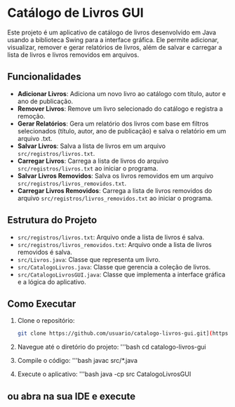 # Catálogo de Livros GUI

Este projeto é um aplicativo de catálogo de livros desenvolvido em Java usando a biblioteca Swing para a interface gráfica. Ele permite adicionar, visualizar, remover e gerar relatórios de livros, além de salvar e carregar a lista de livros e livros removidos em arquivos.

## Funcionalidades

- **Adicionar Livros**: Adiciona um novo livro ao catálogo com título, autor e ano de publicação.
- **Remover Livros**: Remove um livro selecionado do catálogo e registra a remoção.
- **Gerar Relatórios**: Gera um relatório dos livros com base em filtros selecionados (título, autor, ano de publicação) e salva o relatório em um arquivo .txt.
- **Salvar Livros**: Salva a lista de livros em um arquivo `src/registros/livros.txt`.
- **Carregar Livros**: Carrega a lista de livros do arquivo `src/registros/livros.txt` ao iniciar o programa.
- **Salvar Livros Removidos**: Salva os livros removidos em um arquivo `src/registros/livros_removidos.txt`.
- **Carregar Livros Removidos**: Carrega a lista de livros removidos do arquivo `src/registros/livros_removidos.txt` ao iniciar o programa.

## Estrutura do Projeto


- `src/registros/livros.txt`: Arquivo onde a lista de livros é salva.
- `src/registros/livros_removidos.txt`: Arquivo onde a lista de livros removidos é salva.
- `src/Livros.java`: Classe que representa um livro.
- `src/CatalogoLivros.java`: Classe que gerencia a coleção de livros.
- `src/CatalogoLivrosGUI.java`: Classe que implementa a interface gráfica e a lógica do aplicativo.

## Como Executar

1. Clone o repositório:
   ```bash
   git clone https://github.com/usuario/catalogo-livros-gui.git](https://github.com/jhonnylucius/Collection-Framework-API---DIO---Santander-BootCamp-2024.git
   
2. Navegue até o diretório do projeto:
   '''bash
   cd catalogo-livros-gui
   
4. Compile o código:
   '''bash
javac src/*.java

6. Execute o aplicativo:
   '''bash
   java -cp src CatalogoLivrosGUI
   
## ou abra na sua IDE e execute 
